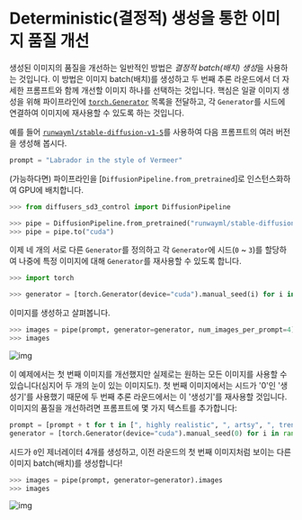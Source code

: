 <!--Copyright 2024 The HuggingFace Team. All rights reserved.

Licensed under the Apache License, Version 2.0 (the "License"); you may not use this file except in compliance with
the License. You may obtain a copy of the License at

http://www.apache.org/licenses/LICENSE-2.0

Unless required by applicable law or agreed to in writing, software distributed under the License is distributed on
an "AS IS" BASIS, WITHOUT WARRANTIES OR CONDITIONS OF ANY KIND, either express or implied. See the License for the
specific language governing permissions and limitations under the License.
-->

# Deterministic(결정적) 생성을 통한 이미지 품질 개선

생성된 이미지의 품질을 개선하는 일반적인 방법은 *결정적 batch(배치) 생성*을 사용하는 것입니다. 이 방법은 이미지 batch(배치)를 생성하고 두 번째 추론 라운드에서 더 자세한 프롬프트와 함께 개선할 이미지 하나를 선택하는 것입니다. 핵심은 일괄 이미지 생성을 위해 파이프라인에 [`torch.Generator`](https://pytorch.org/docs/stable/generated/torch.Generator.html#generator) 목록을 전달하고, 각 `Generator`를 시드에 연결하여 이미지에 재사용할 수 있도록 하는 것입니다.

예를 들어 [`runwayml/stable-diffusion-v1-5`](runwayml/stable-diffusion-v1-5)를 사용하여 다음 프롬프트의 여러 버전을 생성해 봅시다.

```py
prompt = "Labrador in the style of Vermeer"
```

(가능하다면) 파이프라인을 [`DiffusionPipeline.from_pretrained`]로 인스턴스화하여 GPU에 배치합니다.

```python
>>> from diffusers_sd3_control import DiffusionPipeline

>>> pipe = DiffusionPipeline.from_pretrained("runwayml/stable-diffusion-v1-5", torch_dtype=torch.float16)
>>> pipe = pipe.to("cuda")
```

이제 네 개의 서로 다른 `Generator`를 정의하고 각 `Generator`에 시드(`0` ~ `3`)를 할당하여 나중에 특정 이미지에 대해 `Generator`를 재사용할 수 있도록 합니다.

```python
>>> import torch

>>> generator = [torch.Generator(device="cuda").manual_seed(i) for i in range(4)]
```

이미지를 생성하고 살펴봅니다.

```python
>>> images = pipe(prompt, generator=generator, num_images_per_prompt=4).images
>>> images
```

![img](https://huggingface.co/datasets/diffusers/diffusers-images-docs/resolve/main/reusabe_seeds.jpg)

이 예제에서는 첫 번째 이미지를 개선했지만 실제로는 원하는 모든 이미지를 사용할 수 있습니다(심지어 두 개의 눈이 있는 이미지도!). 첫 번째 이미지에서는 시드가 '0'인 '생성기'를 사용했기 때문에 두 번째 추론 라운드에서는 이 '생성기'를 재사용할 것입니다. 이미지의 품질을 개선하려면 프롬프트에 몇 가지 텍스트를 추가합니다:

```python
prompt = [prompt + t for t in [", highly realistic", ", artsy", ", trending", ", colorful"]]
generator = [torch.Generator(device="cuda").manual_seed(0) for i in range(4)]
```

시드가 `0`인 제너레이터 4개를 생성하고, 이전 라운드의 첫 번째 이미지처럼 보이는 다른 이미지 batch(배치)를 생성합니다!

```python
>>> images = pipe(prompt, generator=generator).images
>>> images
```

![img](https://huggingface.co/datasets/diffusers/diffusers-images-docs/resolve/main/reusabe_seeds_2.jpg)
